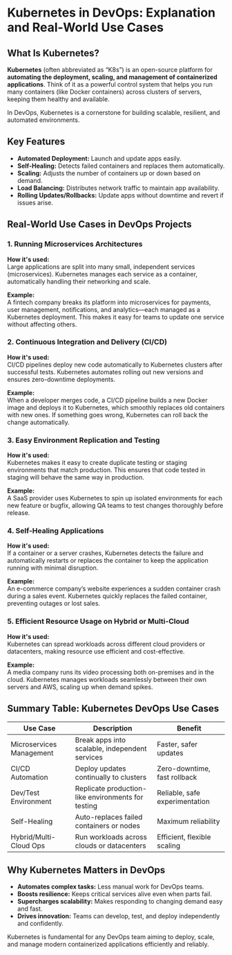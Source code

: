 # Kubernetes in DevOps: Explanation and Real-World Use Cases

## What Is Kubernetes?

**Kubernetes** (often abbreviated as “K8s”) is an open-source platform for **automating the deployment, scaling, and management of containerized applications**. Think of it as a powerful control system that helps you run many containers (like Docker containers) across clusters of servers, keeping them healthy and available.

In DevOps, Kubernetes is a cornerstone for building scalable, resilient, and automated environments.

## Key Features

- **Automated Deployment:** Launch and update apps easily.
- **Self-Healing:** Detects failed containers and replaces them automatically.
- **Scaling:** Adjusts the number of containers up or down based on demand.
- **Load Balancing:** Distributes network traffic to maintain app availability.
- **Rolling Updates/Rollbacks:** Update apps without downtime and revert if issues arise.

## Real-World Use Cases in DevOps Projects

### 1. Running Microservices Architectures

**How it's used:**  
Large applications are split into many small, independent services (microservices). Kubernetes manages each service as a container, automatically handling their networking and scale.

**Example:**  
A fintech company breaks its platform into microservices for payments, user management, notifications, and analytics—each managed as a Kubernetes deployment. This makes it easy for teams to update one service without affecting others.

### 2. Continuous Integration and Delivery (CI/CD)

**How it's used:**  
CI/CD pipelines deploy new code automatically to Kubernetes clusters after successful tests. Kubernetes automates rolling out new versions and ensures zero-downtime deployments.

**Example:**  
When a developer merges code, a CI/CD pipeline builds a new Docker image and deploys it to Kubernetes, which smoothly replaces old containers with new ones. If something goes wrong, Kubernetes can roll back the change automatically.

### 3. Easy Environment Replication and Testing

**How it's used:**  
Kubernetes makes it easy to create duplicate testing or staging environments that match production. This ensures that code tested in staging will behave the same way in production.

**Example:**  
A SaaS provider uses Kubernetes to spin up isolated environments for each new feature or bugfix, allowing QA teams to test changes thoroughly before release.

### 4. Self-Healing Applications

**How it's used:**  
If a container or a server crashes, Kubernetes detects the failure and automatically restarts or replaces the container to keep the application running with minimal disruption.

**Example:**  
An e-commerce company’s website experiences a sudden container crash during a sales event. Kubernetes quickly replaces the failed container, preventing outages or lost sales.

### 5. Efficient Resource Usage on Hybrid or Multi-Cloud

**How it's used:**  
Kubernetes can spread workloads across different cloud providers or datacenters, making resource use efficient and cost-effective.

**Example:**  
A media company runs its video processing both on-premises and in the cloud. Kubernetes manages workloads seamlessly between their own servers and AWS, scaling up when demand spikes.

## Summary Table: Kubernetes DevOps Use Cases

| Use Case                   | Description                                              | Benefit                      |
|----------------------------|---------------------------------------------------------|------------------------------|
| Microservices Management   | Break apps into scalable, independent services          | Faster, safer updates        |
| CI/CD Automation           | Deploy updates continually to clusters                  | Zero-downtime, fast rollback |
| Dev/Test Environment       | Replicate production-like environments for testing      | Reliable, safe experimentation|
| Self-Healing               | Auto-replaces failed containers or nodes                | Maximum reliability          |
| Hybrid/Multi-Cloud Ops     | Run workloads across clouds or datacenters              | Efficient, flexible scaling  |

## Why Kubernetes Matters in DevOps

- **Automates complex tasks:** Less manual work for DevOps teams.
- **Boosts resilience:** Keeps critical services alive even when parts fail.
- **Supercharges scalability:** Makes responding to changing demand easy and fast.
- **Drives innovation:** Teams can develop, test, and deploy independently and confidently.

Kubernetes is fundamental for any DevOps team aiming to deploy, scale, and manage modern containerized applications efficiently and reliably.